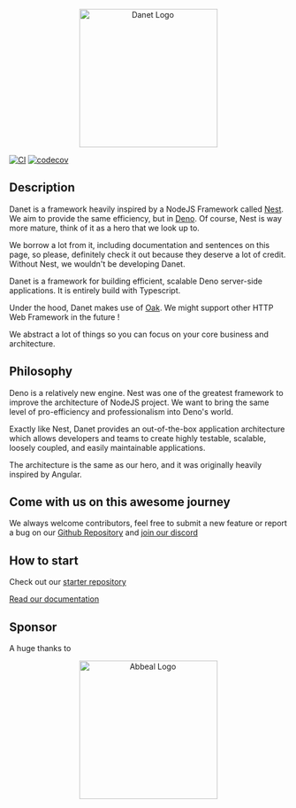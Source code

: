<p align="center">
  <img src="https://user-images.githubusercontent.com/38007824/170542778-5ffe8414-38ea-438e-a02b-15a7c4800252.png" width="250" alt="Danet Logo" />
</p>

[![CI](https://github.com/Sorikairox/Danet/actions/workflows/run-tests.yml/badge.svg)](https://github.com/Sorikairox/Danet/actions/workflows/run-tests.yml)
[![codecov](https://codecov.io/gh/Sorikairox/Danet/branch/main/graph/badge.svg?token=R6WXVC669Z)](https://codecov.io/gh/Sorikairox/Danet)

## Description

Danet is a framework heavily inspired by a NodeJS Framework called
[Nest](https://docs.nestjs.com/). We aim to provide the same efficiency, but in
[Deno](https://deno.land/). Of course, Nest is way more mature, think of it as a
hero that we look up to.

We borrow a lot from it, including documentation and sentences on this page, so
please, definitely check it out because they deserve a lot of credit. Without
Nest, we wouldn't be developing Danet.

Danet is a framework for building efficient, scalable Deno server-side
applications. It is entirely build with Typescript.

Under the hood, Danet makes use of [Oak](https://github.com/oakserver/oak). We
might support other HTTP Web Framework in the future !

We abstract a lot of things so you can focus on your core business and
architecture.

## Philosophy

Deno is a relatively new engine. Nest was one of the greatest framework to
improve the architecture of NodeJS project. We want to bring the same level of
pro-efficiency and professionalism into Deno's world.

Exactly like Nest, Danet provides an out-of-the-box application architecture
which allows developers and teams to create highly testable, scalable, loosely
coupled, and easily maintainable applications.

The architecture is the same as our hero, and it was originally heavily inspired
by Angular.

## Come with us on this awesome journey

We always welcome contributors, feel free to submit a new feature or report a
bug on our [Github Repository](https://github.com/Savory/Danet) and
[join our discord](https://discord.gg/Q7ZHuDPgjA)

## How to start

Check out our [starter repository](https://github.com/Savory/Danet-Starter)

[Read our documentation](https://savory.github.io/Danet/)

## Sponsor

A huge thanks to

<p align="center">
<a href="https://www.abbeal.com/">
  <img src="https://cdn.discordapp.com/attachments/1004562983969628191/1004593615537963038/image.png" width="250" alt="Abbeal Logo" />
</a>
</p>
